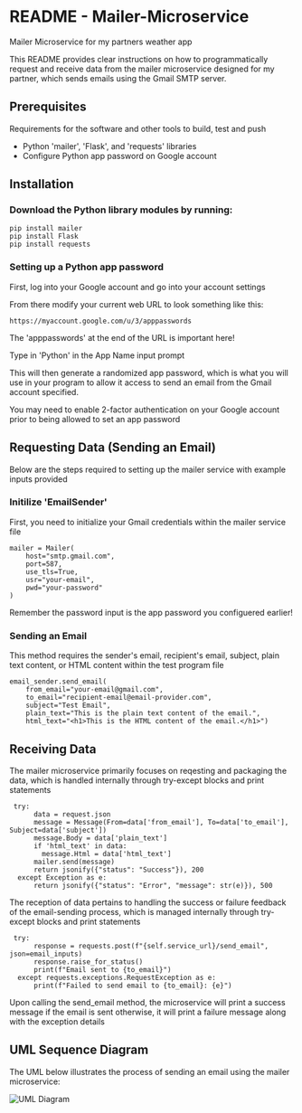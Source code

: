 # README - Mailer-Microservice
Mailer Microservice for my partners weather app

This README provides clear instructions on how to programmatically request and receive data from the mailer microservice designed for my partner, which sends emails using the Gmail SMTP server.

## Prerequisites

Requirements for the software and other tools to build, test and push 
- Python 'mailer', 'Flask', and 'requests' libraries
- Configure Python app password on Google account

## Installation

### Download the Python library modules by running:

    pip install mailer
    pip install Flask
    pip install requests

### Setting up a Python app password

First, log into your Google account and go into your account settings

From there modify your current web URL to look something like this:

    https://myaccount.google.com/u/3/apppasswords

The 'apppasswords' at the end of the URL is important here!

Type in 'Python' in the App Name input prompt

This will then generate a randomized app password, which is what you will use in your program to allow it access to send an email from the Gmail account specified.

You may need to enable 2-factor authentication on your Google account prior to being allowed to set an app password

## Requesting Data (Sending an Email)

Below are the steps required to setting up the mailer service with example inputs provided

### Initilize 'EmailSender'

First, you need to initialize your Gmail credentials within the mailer service file

    mailer = Mailer(
        host="smtp.gmail.com",
        port=587,
        use_tls=True,
        usr="your-email",
        pwd="your-password"
    )
    
Remember the password input is the app password you configuered earlier!

### Sending an Email

This method requires the sender's email, recipient's email, subject, plain text content, or HTML content within the test program file

    email_sender.send_email(
        from_email="your-email@gmail.com",
        to_email="recipient-email@email-provider.com",
        subject="Test Email",
        plain_text="This is the plain text content of the email.",
        html_text="<h1>This is the HTML content of the email.</h1>")

## Receiving Data

The mailer microservice primarily focuses on reqesting and packaging the data, which is handled internally through try-except blocks and print statements

     try:
          data = request.json
          message = Message(From=data['from_email'], To=data['to_email'], Subject=data['subject'])
          message.Body = data['plain_text']
          if 'html_text' in data:
            message.Html = data['html_text']
          mailer.send(message)
          return jsonify({"status": "Success"}), 200
      except Exception as e:
          return jsonify({"status": "Error", "message": str(e)}), 500

The reception of data pertains to handling the success or failure feedback of the email-sending process, which is managed internally through try-except blocks and print statements

     try:
          response = requests.post(f"{self.service_url}/send_email", json=email_inputs)
          response.raise_for_status()
          print(f"Email sent to {to_email}")
      except requests.exceptions.RequestException as e:
          print(f"Failed to send email to {to_email}: {e}")

Upon calling the send_email method, the microservice will print a success message if the email is sent otherwise, it will print a failure message along with the exception details

## UML Sequence Diagram

The UML below illustrates the process of sending an email using the mailer microservice:

![UML Diagram](https://github.com/butanid/Mailer-Microservice/assets/129903890/c057cf89-63a7-4d25-a9a5-ab15b3160fef)
